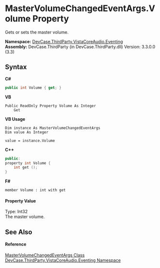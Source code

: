 # MasterVolumeChangedEventArgs.Volume Property 
 

Gets or sets the master volume.

**Namespace:**&nbsp;<a href="N_DevCase_ThirdParty_VistaCoreAudio_Eventing">DevCase.ThirdParty.VistaCoreAudio.Eventing</a><br />**Assembly:**&nbsp;DevCase.ThirdParty (in DevCase.ThirdParty.dll) Version: 3.3.0.0 (3.3)

## Syntax

**C#**<br />
``` C#
public int Volume { get; }
```

**VB**<br />
``` VB
Public ReadOnly Property Volume As Integer
	Get
```

**VB Usage**<br />
``` VB Usage
Dim instance As MasterVolumeChangedEventArgs
Dim value As Integer

value = instance.Volume

```

**C++**<br />
``` C++
public:
property int Volume {
	int get ();
}
```

**F#**<br />
``` F#
member Volume : int with get

```


#### Property Value
Type: Int32<br />The master volume.

## See Also


#### Reference
<a href="T_DevCase_ThirdParty_VistaCoreAudio_Eventing_MasterVolumeChangedEventArgs">MasterVolumeChangedEventArgs Class</a><br /><a href="N_DevCase_ThirdParty_VistaCoreAudio_Eventing">DevCase.ThirdParty.VistaCoreAudio.Eventing Namespace</a><br />